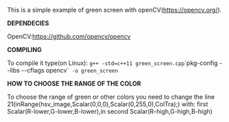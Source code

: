 This is a simple example of green screen with openCV(https://opencv.org/).

**DEPENDECIES**

OpenCV:https://github.com/opencv/opencv

**COMPILING**

To compile it type(on Linux):
`g++ -std=c++11 green_screen.cpp`\`pkg-config --libs --cflags opencv\`` -o green_screen`

**HOW TO CHOOSE THE RANGE OF THE COLOR**

To choose the range of green or other colors you need to change the line 21(inRange(hsv_image,Scalar(0,0,0),Scalar(0,255,0),ColTra);)
with: first Scalar(R-lower,G-lower,B-lower),in second Scalar(R-high,G-high,B-high)
